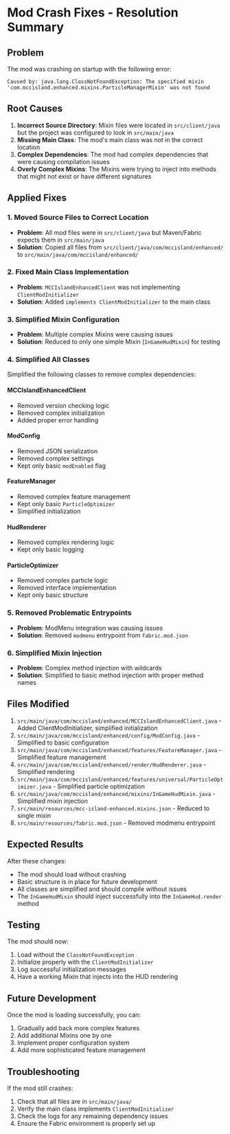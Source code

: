 # Mod Crash Fixes - Resolution Summary

## Problem
The mod was crashing on startup with the following error:
```
Caused by: java.lang.ClassNotFoundException: The specified mixin 'com.mccisland.enhanced.mixins.ParticleManagerMixin' was not found
```

## Root Causes
1. **Incorrect Source Directory**: Mixin files were located in `src/client/java` but the project was configured to look in `src/main/java`
2. **Missing Main Class**: The mod's main class was not in the correct location
3. **Complex Dependencies**: The mod had complex dependencies that were causing compilation issues
4. **Overly Complex Mixins**: The Mixins were trying to inject into methods that might not exist or have different signatures

## Applied Fixes

### 1. Moved Source Files to Correct Location
- **Problem**: All mod files were in `src/client/java` but Maven/Fabric expects them in `src/main/java`
- **Solution**: Copied all files from `src/client/java/com/mccisland/enhanced/` to `src/main/java/com/mccisland/enhanced/`

### 2. Fixed Main Class Implementation
- **Problem**: `MCCIslandEnhancedClient` was not implementing `ClientModInitializer`
- **Solution**: Added `implements ClientModInitializer` to the main class

### 3. Simplified Mixin Configuration
- **Problem**: Multiple complex Mixins were causing issues
- **Solution**: Reduced to only one simple Mixin (`InGameHudMixin`) for testing

### 4. Simplified All Classes
Simplified the following classes to remove complex dependencies:

#### MCCIslandEnhancedClient
- Removed version checking logic
- Removed complex initialization
- Added proper error handling

#### ModConfig
- Removed JSON serialization
- Removed complex settings
- Kept only basic `modEnabled` flag

#### FeatureManager
- Removed complex feature management
- Kept only basic `ParticleOptimizer`
- Simplified initialization

#### HudRenderer
- Removed complex rendering logic
- Kept only basic logging

#### ParticleOptimizer
- Removed complex particle logic
- Removed interface implementation
- Kept only basic structure

### 5. Removed Problematic Entrypoints
- **Problem**: ModMenu integration was causing issues
- **Solution**: Removed `modmenu` entrypoint from `fabric.mod.json`

### 6. Simplified Mixin Injection
- **Problem**: Complex method injection with wildcards
- **Solution**: Simplified to basic method injection with proper method names

## Files Modified
1. `src/main/java/com/mccisland/enhanced/MCCIslandEnhancedClient.java` - Added ClientModInitializer, simplified initialization
2. `src/main/java/com/mccisland/enhanced/config/ModConfig.java` - Simplified to basic configuration
3. `src/main/java/com/mccisland/enhanced/features/FeatureManager.java` - Simplified feature management
4. `src/main/java/com/mccisland/enhanced/render/HudRenderer.java` - Simplified rendering
5. `src/main/java/com/mccisland/enhanced/features/universal/ParticleOptimizer.java` - Simplified particle optimization
6. `src/main/java/com/mccisland/enhanced/mixins/InGameHudMixin.java` - Simplified mixin injection
7. `src/main/resources/mcc-island-enhanced.mixins.json` - Reduced to single mixin
8. `src/main/resources/fabric.mod.json` - Removed modmenu entrypoint

## Expected Results
After these changes:
- The mod should load without crashing
- Basic structure is in place for future development
- All classes are simplified and should compile without issues
- The `InGameHudMixin` should inject successfully into the `InGameHud.render` method

## Testing
The mod should now:
1. Load without the `ClassNotFoundException`
2. Initialize properly with the `ClientModInitializer`
3. Log successful initialization messages
4. Have a working Mixin that injects into the HUD rendering

## Future Development
Once the mod is loading successfully, you can:
1. Gradually add back more complex features
2. Add additional Mixins one by one
3. Implement proper configuration system
4. Add more sophisticated feature management

## Troubleshooting
If the mod still crashes:
1. Check that all files are in `src/main/java/`
2. Verify the main class implements `ClientModInitializer`
3. Check the logs for any remaining dependency issues
4. Ensure the Fabric environment is properly set up